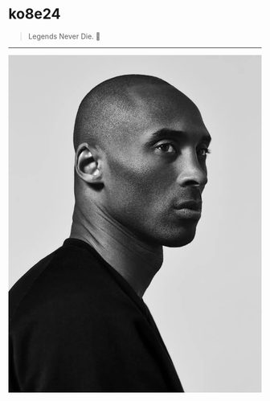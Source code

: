 # ko8e24
> Legends Never Die. 🏀

---
![kobe](https://github.com/Koooooo-7/ko8e24/blob/master/docs/assets/img/background.jpg)
